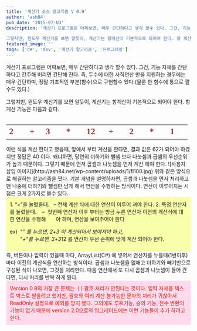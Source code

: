 ```yaml
---
title: '계산기 소스 알고리즘 V 0.9'
author: 'ash84'
pub_date: '2015-07-03'
description: '계산기 프로그램은 어찌보면, 매우 간단하다고 생각 할수 있다. 그건, 기능 자체를 간단하다고 간주해 버리면 간단해 진다. 즉, 두수에 대한 사칙연산 만을 지원하는 경우에는 매우 간단하며, 정말 기초적인 부분(함수)으로 구현할수 있다.(물론 한 함수에 통으로 짤 수도 있다.)

그렇지만, 윈도우 계산기를 보면 알듯이, 계산기는 항계산이 기본적으로 되어야 한다. 항 계산 기능은 다음과 같다.'
featured_image: ''
tags: ['c#', 'dev', '계산기 알고리즘', '프로그래밍']
---
```



계산기 프로그램은 어찌보면, 매우 간단하다고 생각 할수 있다. 그건, 기능 자체를 간단하다고 간주해 버리면 간단해 진다. 즉, 두수에 대한 사칙연산 만을 지원하는 경우에는 매우 간단하며, 정말 기초적인 부분(함수)으로 구현할수 있다.(물론 한 함수에 통으로 짤 수도 있다.)

그렇지만, 윈도우 계산기를 보면 알듯이, 계산기는 항계산이 기본적으로 되어야 한다. 항 계산 기능은 다음과 같다.   
  

<table border="0" cellpadding="0" cellspacing="0" style="WIDTH: 371pt; BORDER-COLLAPSE: collapse" width="495">  
<colgroup>  
<col style="WIDTH: 43pt; mso-width-source: userset" width="57"></col>  
<col style="WIDTH: 28pt; mso-width-source: userset" width="37"></col>  
<col span="7" style="WIDTH: 43pt; mso-width-source: userset" width="57"></col>  
</colgroup><tbody>  
<tr height="39" style="HEIGHT: 29.2pt; mso-height-source: userset">  
<td class="oa1" height="39" style="WIDTH: 43pt; HEIGHT: 29.2pt" width="57">  
<span style="FONT-WEIGHT: bold; FONT-SIZE: 18pt; COLOR: #953735; FONT-FAMILY: '맑은 고딕'; language: en-US; mso-ascii-font-family: '맑은 고딕'; mso-color-index: 5; mso-font-kerning: 12.0pt">2</span><span style="FONT-WEIGHT: bold; FONT-SIZE: 18pt; COLOR: #953735; FONT-FAMILY: '맑은 고딕'; language: ko; mso-ascii-font-family: '맑은 고딕'; mso-color-index: 5; mso-font-kerning: 12.0pt"></span>

</td>  
<td class="oa1" style="WIDTH: 28pt" width="37">  
<span style="FONT-WEIGHT: bold; FONT-SIZE: 18pt; COLOR: #953735; FONT-FAMILY: '맑은 고딕'; language: en-US; mso-ascii-font-family: '맑은 고딕'; mso-color-index: 5; mso-font-kerning: 12.0pt">+</span><span style="FONT-WEIGHT: bold; FONT-SIZE: 18pt; COLOR: #953735; FONT-FAMILY: '맑은 고딕'; language: ko; mso-ascii-font-family: '맑은 고딕'; mso-color-index: 5; mso-font-kerning: 12.0pt"></span>

</td>  
<td class="oa1" style="WIDTH: 43pt" width="57">  
<span style="FONT-WEIGHT: bold; FONT-SIZE: 18pt; COLOR: #953735; FONT-FAMILY: '맑은 고딕'; language: en-US; mso-ascii-font-family: '맑은 고딕'; mso-color-index: 5; mso-font-kerning: 12.0pt">3</span><span style="FONT-WEIGHT: bold; FONT-SIZE: 18pt; COLOR: #953735; FONT-FAMILY: '맑은 고딕'; language: ko; mso-ascii-font-family: '맑은 고딕'; mso-color-index: 5; mso-font-kerning: 12.0pt"></span>

</td>  
<td class="oa1" style="WIDTH: 43pt" width="57">  
<span style="FONT-WEIGHT: bold; FONT-SIZE: 18pt; COLOR: #953735; FONT-FAMILY: '맑은 고딕'; language: en-US; mso-ascii-font-family: '맑은 고딕'; mso-color-index: 5; mso-font-kerning: 12.0pt">*</span><span style="FONT-WEIGHT: bold; FONT-SIZE: 18pt; COLOR: #953735; FONT-FAMILY: '맑은 고딕'; language: ko; mso-ascii-font-family: '맑은 고딕'; mso-color-index: 5; mso-font-kerning: 12.0pt"></span>

</td>  
<td class="oa1" style="WIDTH: 43pt" width="57">  
<span style="FONT-WEIGHT: bold; FONT-SIZE: 18pt; COLOR: #953735; FONT-FAMILY: '맑은 고딕'; language: en-US; mso-ascii-font-family: '맑은 고딕'; mso-color-index: 5; mso-font-kerning: 12.0pt">12</span><span style="FONT-WEIGHT: bold; FONT-SIZE: 18pt; COLOR: #953735; FONT-FAMILY: '맑은 고딕'; language: ko; mso-ascii-font-family: '맑은 고딕'; mso-color-index: 5; mso-font-kerning: 12.0pt"></span>

</td>  
<td class="oa1" style="WIDTH: 43pt" width="57">  
<span style="FONT-WEIGHT: bold; FONT-SIZE: 18pt; COLOR: #953735; FONT-FAMILY: '맑은 고딕'; language: en-US; mso-ascii-font-family: '맑은 고딕'; mso-color-index: 5; mso-font-kerning: 12.0pt">+</span><span style="FONT-WEIGHT: bold; FONT-SIZE: 18pt; COLOR: #953735; FONT-FAMILY: '맑은 고딕'; language: ko; mso-ascii-font-family: '맑은 고딕'; mso-color-index: 5; mso-font-kerning: 12.0pt"></span>

</td>  
<td class="oa1" style="WIDTH: 43pt" width="57">  
<span style="FONT-WEIGHT: bold; FONT-SIZE: 18pt; COLOR: #953735; FONT-FAMILY: '맑은 고딕'; language: en-US; mso-ascii-font-family: '맑은 고딕'; mso-color-index: 5; mso-font-kerning: 12.0pt">2</span><span style="FONT-WEIGHT: bold; FONT-SIZE: 18pt; COLOR: #953735; FONT-FAMILY: '맑은 고딕'; language: ko; mso-ascii-font-family: '맑은 고딕'; mso-color-index: 5; mso-font-kerning: 12.0pt"></span>

</td>  
<td class="oa1" style="WIDTH: 43pt" width="57">  
<span style="FONT-WEIGHT: bold; FONT-SIZE: 18pt; COLOR: #953735; FONT-FAMILY: '맑은 고딕'; language: en-US; mso-ascii-font-family: '맑은 고딕'; mso-color-index: 5; mso-font-kerning: 12.0pt">*</span><span style="FONT-WEIGHT: bold; FONT-SIZE: 18pt; COLOR: #953735; FONT-FAMILY: '맑은 고딕'; language: ko; mso-ascii-font-family: '맑은 고딕'; mso-color-index: 5; mso-font-kerning: 12.0pt"></span>

</td>  
<td class="oa1" style="WIDTH: 43pt" width="57">  
<span style="FONT-WEIGHT: bold; FONT-SIZE: 18pt; COLOR: #953735; FONT-FAMILY: '맑은 고딕'; language: en-US; mso-ascii-font-family: '맑은 고딕'; mso-color-index: 5; mso-font-kerning: 12.0pt">1</span><span style="FONT-WEIGHT: bold; FONT-SIZE: 18pt; COLOR: #953735; FONT-FAMILY: '맑은 고딕'; language: ko; mso-ascii-font-family: '맑은 고딕'; mso-color-index: 5; mso-font-kerning: 12.0pt"></span>

</td></tr></tbody></table>  
 이런 식을 계산 한다고 했을때, 앞에서 부터 계산을 한다면, 결과 값은 62가 되어야 하겠지만 정답은 40 이다. 왜냐하면, 당연히 더하기와 뺄셈 보다 나눗셈과 곱셈의 우선순위가 높기 때문이다. 그렇기 때문에 먼저 곱셈과 나눗셈을 먼저 계산 해야 한다. ![사용자 삽입 이미지](http://ash84.net/wp-content/uploads/1/fl100.jpg)  
 위와 같은 방식으로 해결하는 알고리즘을 짯다. 기본 개념을 설명하자면, 곱셈과 나눗셈을 먼저 처리하고 맨 나중에 더하기와 뺄셈만 남게 해서 연산을 수행하는 방식이다. 연산이 이루어지는 시점은 크게 2가지로 볼수 있다.

<div style="PADDING-RIGHT: 10px; PADDING-LEFT: 10px; PADDING-BOTTOM: 10px; PADDING-TOP: 10px; BACKGROUND-COLOR: #faffa9">1. “=”을 눌렀을때.  
   – 전체 계산 식에 대한 연산이 이루어 져야 한다. 2. 특정 연산자를 눌렀을때.   
    –  첫번째 연산자 이후 부터는 방금 누른 연산자 이전의 계산식에 대한 연산을 수행해  
       야 하며, 연산을 보여주어야 한다

ex)  “*” 를 누르면, 2+3 이 계산되어서 보여져야 하고,   
        “+”를 누르면, 2+3*12 를 연산자 우선 순위에 맞게 계산 되어야 한다.

</div>  
 즉, 버튼이나 입력이 있을때 마다, ArrayList(C#) 에 넣어서 연산자를 누를때(1번이후) 마다 이전의 계산식을 연산하는 방식이다. 곱셈과 나눗셈을 없애고 더하기와 빼기만으로 구성된 식이 나오면, 그것을 처리한다. 다음 연산에서 또 다시 곱셈과 나눗셈이 들어 간다면, 다시 처리를 반복 하게 된다. <div style="PADDING-RIGHT: 10px; PADDING-LEFT: 10px; PADDING-BOTTOM: 10px; PADDING-TOP: 10px; BACKGROUND-COLOR: #ffdaed">  
<font color="#d41a01">Version 0.9의 가장 큰 문제는  ( ) 괄호 처리가 안된다는 것이다. 입력 자체를 텍스트 박스로 받을려고 했지만, 괄호와 여러 계산 불가능한 문자의 처리가 귀찮아서 ReadOnly 설정으로 예외를 방지 했다. 그외에도 루트기능, 승의 기능, 진수 변환의 기능이 없기 때문에 version 2.0으로의 업그레이드에는 이런 기능들이 추가 하려고 한다. </font></div>

